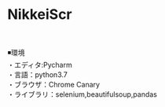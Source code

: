 # NikkeiScr
<br>

◾️環境<br>
・エディタ:Pycharm<br>
・言語：python3.7<br>
・ブラウザ：Chrome Canary<br>
・ライブラリ：selenium,beautifulsoup,pandas<br>
